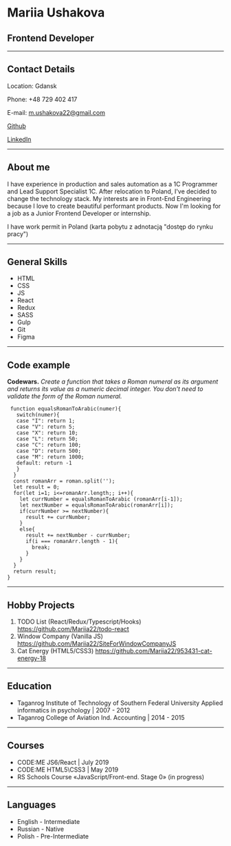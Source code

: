 # **Mariia Ushakova**

## **Frontend Developer**

***

## Contact Details

Location: Gdansk

Phone: +48 729 402 417

E-mail: m.ushakova22@gmail.com

[Github](https://github.com/Mariia22)

[LinkedIn](https://www.linkedin.com/in/mariia-ushakova-7b73b33a/)
***

## About me

I have experience in production and sales automation as a 1C Programmer and Lead Support Specialist 1C. After relocation to Poland, I've decided to change the technology stack. My interests are in Front-End Engineering because I love to create beautiful performant products.
Now I'm looking for a job as a Junior Frontend Developer or internship.

I have work permit in Poland (karta pobytu z adnotacją "dostęp do rynku pracy")
***

## General Skills

* HTML
* CSS
* JS
* React
* Redux
* SASS
* Gulp
* Git
* Figma
  
***

## Code example

**Codewars.**
*Create a function that takes a Roman numeral as its argument and returns its value as a numeric decimal integer. You don't need to validate the form of the Roman numeral.*

```function solution(roman){
 function equalsRomanToArabic(numer){
   switch(numer){
   case "I": return 1;
   case "V": return 5;
   case "X": return 10;
   case "L": return 50;
   case "C": return 100;
   case "D": return 500;
   case "M": return 1000;
   default: return -1
   }
  }
  const romanArr = roman.split('');
  let result = 0;
  for(let i=1; i<=romanArr.length;; i++){
    let currNumber = equalsRomanToArabic (romanArr[i-1]);
    let nextNumber = equalsRomanToArabic(romanArr[i]);
    if(currNumber >= nextNumber){
      result += currNumber;
    }
    else{
      result += nextNumber - currNumber;
      if(i === romanArr.length - 1){
        break;
      }
    }
  }
  return result;
}
```

***

## Hobby Projects

1. TODO List  (React/Redux/Typescript/Hooks) <https://github.com/Mariia22/todo-react>
2. Window Company (Vanilla JS) <https://github.com/Mariia22/SiteForWindowCompanyJS>
3. Cat Energy (HTML5/CSS3) <https://github.com/Mariia22/953431-cat-energy-18>

***

## Education

* Taganrog Institute of Technology of Southern Federal University Applied informatics in psychology | 2007 - 2012
* Taganrog College of Aviation Ind. Accounting | 2014 - 2015
  
***

## Courses

* CODE:ME JS6/React | July 2019
* CODE:ME HTML5\CSS3 | May 2019
* RS Schools Course «JavaScript/Front-end. Stage 0» (in progress)
  
***

## Languages

* English - Intermediate
* Russian - Native
* Polish - Pre-Intermediate
